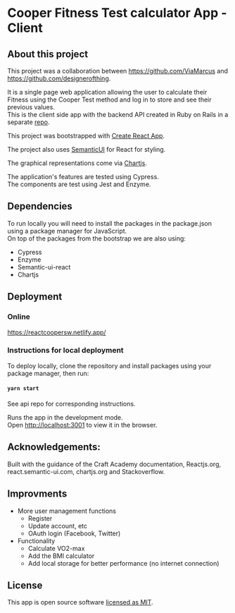 # Cooper Fitness Test calculator App - Client

## About this project
This project was a collaboration between https://github.com/ViaMarcus and https://github.com/designerofthing.

It is a single page web application allowing the user to calculate their Fitness using the Cooper Test method and log in to store and see their previous values.<br>
This is the client side app with the backend API created in Ruby on Rails in a separate [repo](https://github.com/designerofthing/cooper_challenge).

This project was bootstrapped with [Create React App](https://github.com/facebook/create-react-app).

The project also uses [SemanticUI](https://react.semantic-ui.com/) for React for styling.

The graphical representations come via [Chartjs](https://www.chartjs.org/).

The application's features are tested using Cypress.<br>
The components are test using Jest and Enzyme.

## Dependencies
To run locally you will need to install the packages in the package.json using a package manager for JavaScript.<br>
On top of the packages from the bootstrap we are also using:
- Cypress
- Enzyme
- Semantic-ui-react
- Chartjs

## Deployment
### Online
https://reactcoopersw.netlify.app/
### Instructions for local deployment
To deploy locally, clone the repository and install packages using your package manager, then run:
#### `yarn start`
See api repo for corresponding instructions.

Runs the app in the development mode.<br />
Open [http://localhost:3001](http://localhost:3001) to view it in the browser.

## Acknowledgements:<br>
Built with the guidance of the Craft Academy documentation, Reactjs.org, react.semantic-ui.com, chartjs.org and Stackoverflow.

## Improvments
- More user management functions
    - Register
    - Update account, etc
    - OAuth login (Facebook, Twitter)
- Functionality
    - Calculate VO2-max
    - Add the BMI calculator
    - Add local storage for better performance (no internet connection)

## License
This app is open source software [licensed as MIT](https://mit-license.org/).
